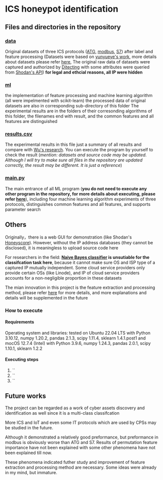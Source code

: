 # ICS honeypot identification


## Files and directories in the repository

### [data](./data/)
Original datasets of three ICS protocols ([ATG](https://secure.apps.nd.gov/doh/operator/Training/OperatorTraining_ATG.pdf), [modbus](https://en.wikipedia.org/wiki/Modbus), [S7](https://wiki.wireshark.org/S7comm)) after label and feature processing (Datasets were based on [yunyueye's work](https://github.com/yunyueye/honeypot), more details about datasets please refer [here](./data/datasets_preprocessing.txt), The original raw data of datasets were captured and authorized by [Ditecting](https://www.ditecting.com/) with some attributes were queried from [Shodan's API](https://developer.shodan.io/api/clients))
**for legal and ethcial reasons, all IP were hidden**

### [ml](./ml/)
the implementation of feature processing and machine learning algorithm (all were impelmented with scikit-learn)
the processed data of original datasets are also in corresponding sub-directory of this folder
The experimental results are in the folders of their corresonding algorithms of this folder, the filenames end with result, and the common features and all features are distinguished

### [results.csv](./result.csv)
The experimental results in this file just a summary of all results and compare with [Wu's research](). You can execute the program by yourself to check the result (*mention: datasets and source code may be updated. Although I will try to make sure all files in the repository are updated correctly, the result may be different. It is just a reference*)

### [main.py](./main.py)
The main entrance of all ML program (**you do not need to execute any other program in the repository, for more details about executing, please refer [here]()**), including four machine learning algorithm experiments of three protocols, distinguishes common features and all features, and supports parameter search


## Others

Originally，there is a web GUI for demonstration (like Shodan's [Honeyscore](https://honeyscore.shodan.io/)). However, without the IP address databases (they cannot be disclosed), it is meaningless to upload source code here

For researchers in the field: **[Naive Bayes classifier](https://en.wikipedia.org/wiki/Naive_Bayes_classifier) is unsutiable for the classifcation task here**, because it cannot make sure OS and ISP type of a captured IP mutually independent. Some cloud service providers only provide certain OSs (like Linode), and IP of cloud service providers accounts for a non-negligible proportion in these datasets

The mian innovation in this project is the feature extraction and processing method, please refer [here](./data/datasets_preprocessing.txt) for more details, and more explanations and details will be supplemented in the future


### How to execute

#### Requirements

Operating system and libraries: tested on Ubuntu 22.04 LTS with Python 3.10.12, numpy 1.20.2, pandas 2.1.3, scipy 1.11.4, sklearn 1.4.1.post1 and mocOS 12.7.4 (Intel) with Python 3.9.6, numpy 1.24.3, pandas 2.0.1, scipy 1.10.1, sklearn 1.2.2

#### Executing steps

1. ``
2. ``
3. ``


## Future works
The project can be regarded as a work of cyber assets discovery and identification as well since it is a multi-class classifcation

More ICS and IoT and even some IT protocols which are used by CPSs may be studied in the future.

Although it demonstrated a relatively good preformance, but preformance in modbus is obviously worse than ATG and S7. Results of permutation feature importance have not been explained with some other phenomena have not been explained till now.

These phenomena indicated futher study and improvement of feature extraction and processing method are necessary. Some ideas were already in my mind, but immature.

